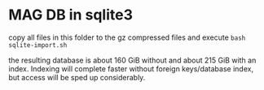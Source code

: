 # MAG DB in sqlite3 

copy all files in this folder to the gz compressed files and execute `bash sqlite-import.sh`

the resulting database is about 160 GiB without and about 215 GiB with an index.
Indexing will complete faster without foreign keys/database index, but access will be sped up considerably. 

